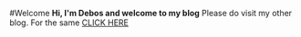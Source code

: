 #Welcome
**Hi, I'm Debos and welcome to my blog**
Please do visit my other blog. For the same [CLICK HERE](https://poetbose.blogspot.com)
